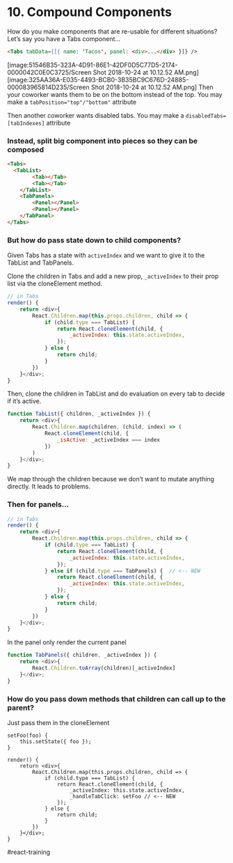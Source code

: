 # 10. Compound Components
How do you make components that are re-usable for different situations?
Let’s say you have a Tabs component…
```html
<Tabs tabData={[{ name: 'Tacos', panel: <div>...</div> }]} />
```

[image:51546B35-323A-4D91-86E1-42DF0D5C77D5-2174-0000042C0E0C3725/Screen Shot 2018-10-24 at 10.12.52 AM.png]
[image:325AA36A-E035-4493-BCB0-3B35BC9C676D-24885-000083965814D235/Screen Shot 2018-10-24 at 10.12.52 AM.png]
Then your coworker wants them to be on the bottom instead of the top. You may make a `tabPosition="top"/"bottom"` attribute

Then another coworker wants disabled tabs.
You may make a `disabledTabs=[tabIndexes]` attribute

### Instead, split big component into pieces so they can be composed
```html
<Tabs>
  <TabList>
		<Tab></Tab>
		<Tab></Tab>
	</TabList>
	<TabPanels>
		<Panel></Panel>
		<Panel></Panel>
	</TabPanel>
</Tabs>
```

### But how do pass state down to child components?
Given Tabs has a state with `activeIndex` and we want to give it to the TabList and TabPanels.

Clone the children in Tabs and add a new prop, `_activeIndex` to their prop list via the cloneElement method.

```js
// in Tabs
render() {
	return <div>{
		React.Children.map(this.props.children, child => {
			if (child.type === TabList) {
				return React.cloneElement(child, {
					_activeIndex: this.state.activeIndex,
				});
			} else {
				return child;
			}
		})
	}</div>;
}
```

Then, clone the children in TabList and do evaluation on every tab to decide if it’s active.

```js
function TabList({ children, _activeIndex }) {
	return <div>{
		React.Children.map(children, (child, index) => (
			React.cloneElement(child, {
				_isActive: _activeIndex === index
			})
		)
	}</div>;
}
```

We map through the children because we don’t want to mutate anything directly. It leads to problems.

### Then for panels…
```js
// in Tabs
render() {
	return <div>{
		React.Children.map(this.props.children, child => {
			if (child.type === TabList) {
				return React.cloneElement(child, {
					_activeIndex: this.state.activeIndex,
				});
			} else if (child.type === TabPanels) {  // <-- NEW
				return React.cloneElement(child, {
					_activeIndex: this.state.activeIndex,
				});
			} else {
				return child;
			}
		})
	}</div>;
}
```

In the panel only render the current panel
```js
function TabPanels({ children, _activeIndex }) {
	return <div>{
		React.Children.toArray(children)[_activeIndex]
	}</div>;
}
```

### How do you pass down methods that children can call up to the parent?
Just pass them in the cloneElement
```
setFoo(foo) {
	this.setState({ foo });
}

render() {
	return <div>{
		React.Children.map(this.props.children, child => {
			if (child.type === TabList) {
				return React.cloneElement(child, {
					_activeIndex: this.state.activeIndex,
					_handleTabClick: setFoo // <-- NEW
				});
			} else {
				return child;
			}
		})
	}</div>;
}
```

#react-training

